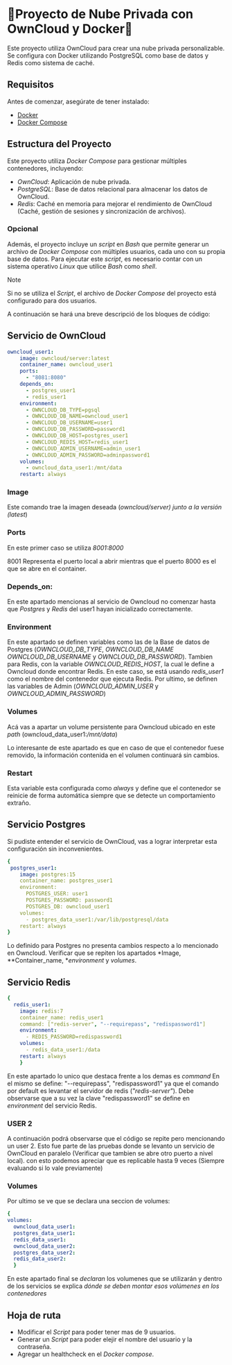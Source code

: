 # :whale:Proyecto de Nube Privada con OwnCloud y Docker:whale:
Este proyecto utiliza OwnCloud para crear una nube privada personalizable. Se configura con Docker utilizando PostgreSQL como base de datos y Redis como sistema de caché.
## Requisitos

Antes de comenzar, asegúrate de tener instalado:
- [Docker](https://www.docker.com/get-started)
- [Docker Compose](https://docs.docker.com/compose/)

## Estructura del Proyecto

Este proyecto utiliza *Docker Compose* para gestionar múltiples contenedores, incluyendo:

- *OwnCloud*: Aplicación de nube privada.
- *PostgreSQL*: Base de datos relacional para almacenar los datos de OwnCloud.
- *Redis*: Caché en memoria para mejorar el rendimiento de OwnCloud (Caché, gestión de sesiones y sincronización de archivos).

### Opcional

Además, el proyecto incluye un *script* en *Bash* que permite generar un archivo de *Docker Compose* con múltiples usuarios, cada uno con su propia base de datos. Para ejecutar este *script*, es necesario contar con un sistema operativo *Linux* que utilice *Bash* como *shell*.

> [!NOTE]
> Si no se utiliza el *Script*, el archivo de *Docker Compose* del proyecto está configurado para dos usuarios.
  
A continuación se hará una breve descripció de los bloques de código:

## Servicio de OwnCloud

```yaml
owncloud_user1:
    image: owncloud/server:latest
    container_name: owncloud_user1
    ports:
      - "8081:8080"
    depends_on:
      - postgres_user1
      - redis_user1
    environment:
      - OWNCLOUD_DB_TYPE=pgsql
      - OWNCLOUD_DB_NAME=owncloud_user1
      - OWNCLOUD_DB_USERNAME=user1
      - OWNCLOUD_DB_PASSWORD=password1
      - OWNCLOUD_DB_HOST=postgres_user1
      - OWNCLOUD_REDIS_HOST=redis_user1
      - OWNCLOUD_ADMIN_USERNAME=admin_user1
      - OWNCLOUD_ADMIN_PASSWORD=adminpassword1
    volumes:
      - owncloud_data_user1:/mnt/data
    restart: always
```


 ### Image 
 Este comando trae la imagen deseada (*owncloud/server) junto a la versión (latest*)

### Ports 
En este primer caso se utiliza *8001:8000*

8001 Representa el puerto local a abrir mientras que el puerto 8000 es el que se abre en el container. 

### Depends_on: 

En este apartado mencionas al servicio de Owncloud no comenzar hasta que *Postgres* y *Redis* del user1 hayan inicializado correctamente.

### Environment

En este apartado se definen variables como las de la Base de datos de Postgres (*OWNCLOUD_DB_TYPE*, *OWNCLOUD_DB_NAME* *OWNCLOUD_DB_USERNAME* y *OWNCLOUD_DB_PASSWORD*). Tambien para Redis, con la variable *OWNCLOUD_REDIS_HOST*, la cual le define a Owncloud donde encontrar Redis. En este caso, se está usando *redis_user1* como el nombre del contenedor que ejecuta Redis.
Por ultimo, se definen las variables de Admin (*OWNCLOUD_ADMIN_USER* y *OWNCLOUD_ADMIN_PASSWORD*)

### Volumes
Acá vas a apartar un volume persistente para Owncloud ubicado en este *path* (owncloud_data_user1:*/mnt/data*)

Lo interesante de este apartado es que en caso de que el contenedor fuese removido, la información contenida en el volumen continuará sin cambios. 
### Restart
Esta variable esta configurada como *always* y define que el contenedor se reinicie de forma automática siempre que se detecte un comportamiento extraño. 

## Servicio Postgres 

Si pudiste entender el servicio de OwnCloud, vas a lograr interpretar esta configuración sin inconvenientes. 
```yaml
{
 postgres_user1:
    image: postgres:15
    container_name: postgres_user1
    environment:
      POSTGRES_USER: user1
      POSTGRES_PASSWORD: password1
      POSTGRES_DB: owncloud_user1
    volumes:
      - postgres_data_user1:/var/lib/postgresql/data
    restart: always
}
```

Lo definido para Postgres no presenta cambios respecto a lo mencionado en Owncloud. Verificar que se repiten los apartados *Image, **Container_name, **environment* y *volumes*.


## Servicio Redis
```yaml
{
  redis_user1:
    image: redis:7
    container_name: redis_user1
    command: ["redis-server", "--requirepass", "redispassword1"]
    environment:
      - REDIS_PASSWORD=redispassword1
    volumes:
      - redis_data_user1:/data
    restart: always
    }
```

En este apartado lo unico que destaca frente a los demas es *command*
En el mismo se define:
"--requirepass", "redispassword1" ya que el comando por default es levantar el servidor de redis (*"redis-server"*).
Debe observarse que a su vez la clave "redispassword1" se define en *environment* del servicio Redis.

### USER 2
A continuación podrá observarse que el código se repite pero mencionando un user 2. Esto fue parte de las pruebas donde se levanto un servicio de OwnCloud en paralelo (Verificar que tambien se abre otro puerto a nivel local). con esto podemos apreciar que es replicable hasta 9 veces (Siempre evaluando si lo vale previamente)

### Volumes
Por ultimo se ve que se declara una seccion de volumes: 

```yaml
{
volumes:
  owncloud_data_user1:
  postgres_data_user1:
  redis_data_user1:
  owncloud_data_user2:
  postgres_data_user2:
  redis_data_user2:
  }
```
En este apartado final se *declaran* los volumenes que se utilizarán y dentro de los servicios se explica *dónde se deben montar esos volúmenes en los contenedores*

## Hoja de ruta

- Modificar el *Script* para poder tener mas de 9 usuarios.
- Generar un *Script* para poder elejir el nombre del usuario y la contraseña.
- Agregar un healthcheck en el *Docker compose*.

